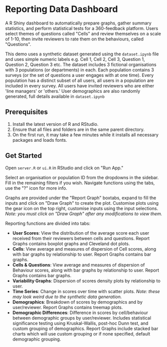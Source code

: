 # Reporting Data Dashboard
A R Shiny dashboard to automatically prepare graphs, gather summary statistics, and perform statistical tests for a 360-feedback platform. Users select themes of questions called "Cells" and review themselves on a scale of 1-10, then invite reviewers to rate them on the behaviours, called "Questions". 

This demo uses a synthetic dataset generated using the `dataset.ipynb` file and uses simple numeric labels e.g. Cell 1, Cell 2, Cell 3, Question 1, Question 2, Question 3 etc. The dataset includes 3 fictional organisations with 3 populations (or departments) in each. Each population contains 3 surveys (or the set of questions a user engages with at one time). Every population has a distinct subset of all users, all users in a population are included in every survey. All users have invited reviewers who are either 'line managers' or 'others.' User demographics are also randomly generated, full details available in `dataset.ipynb`

## Prerequisites
1. Install the latest version of R and RStudio.
2. Ensure that all files and folders are in the same parent directory.
3. On the first run, it may take a few minutes while it installs all necessary packages and loads fonts. 

## Get Started
Open `server.R` or `ui.R` in RStudio and click on "Run App."

Select an organisation or population ID from the dropdowns in the sidebar. Fill in the remaining filters if you wish. Navigate functions using the tabs, use the "?" icon for more info.

Graphs are provided under the "Report Graph" boxtabs, expand to fill the inputs and click on "Draw Graph" to create the plot. Customise plots using the gear icon on the top right, customise inputs using the input selections. *Note: you must click on "Draw Graph" after any modifications to view them.*

Reporting functions are divided into tabs:
* **User Scores**: View the distribution of the average score each user received from their reviewers between cells and questions. Report Graphs contains boxplot graphs and Cleveland dot plots.
* **Cells**: View average and measures of dispersion of Cell scores, along with bar graphs by relationship to user. Report Graphs contains bar graphs.
* **Cells & Questions**: View average and measures of dispersion of Behaviour scores, along with bar graphs by relationship to user. Report Graphs contains bar graphs.
* **Variability Graphs**: Dispersion of scores density plots by relationship to user.
* **Time Series**: Change in scores over time with scatter plots. *Note: these may look weird due to the synthetic data generation.*
* **Demographics**: Breakdown of scores by demographics and by user/reviewer. Report Graphs contains treemap plots.
* **Demographic Differences**: Difference in scores by cell/behaviour between demographic groups by user/reviewer. Includes statistical significance testing using Kruskal-Wallis, post-hoc Dunn test, and custom grouping of demographics. Report Graphs include stacked bar charts which will use custom grouping or if none specified, default demographic grouping.
